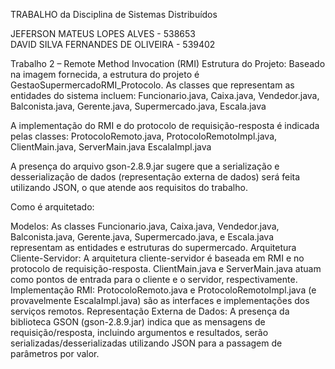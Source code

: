 TRABALHO da Disciplina de Sistemas Distribuídos


JEFERSON MATEUS LOPES ALVES - 538653\
DAVID SILVA FERNANDES DE OLIVEIRA - 539402

Trabalho 2 – Remote Method Invocation (RMI)
Estrutura do Projeto:
Baseado na imagem fornecida, a estrutura do projeto é GestaoSupermercadoRMI_Protocolo. As classes que representam as entidades do sistema incluem: Funcionario.java, Caixa.java, Vendedor.java, Balconista.java, Gerente.java, Supermercado.java, Escala.java


A implementação do RMI e do protocolo de requisição-resposta é indicada pelas classes: ProtocoloRemoto.java, ProtocoloRemotoImpl.java, ClientMain.java, ServerMain.java
EscalaImpl.java

A presença do arquivo gson-2.8.9.jar sugere que a serialização e desserialização de dados (representação externa de dados) será feita utilizando JSON, o que atende aos requisitos do trabalho.

Como é arquitetado:

Modelos: As classes Funcionario.java, Caixa.java, Vendedor.java, Balconista.java, Gerente.java, Supermercado.java, e Escala.java representam as entidades e estruturas do supermercado.
Arquitetura Cliente-Servidor: A arquitetura cliente-servidor é baseada em RMI e no protocolo de requisição-resposta. ClientMain.java e ServerMain.java atuam como pontos de entrada para o cliente e o servidor, respectivamente.
Implementação RMI: ProtocoloRemoto.java e ProtocoloRemotoImpl.java (e provavelmente EscalaImpl.java) são as interfaces e implementações dos serviços remotos.
Representação Externa de Dados: A presença da biblioteca GSON (gson-2.8.9.jar) indica que as mensagens de requisição/resposta, incluindo argumentos e resultados, serão serializadas/desserializadas utilizando JSON para a passagem de parâmetros por valor.